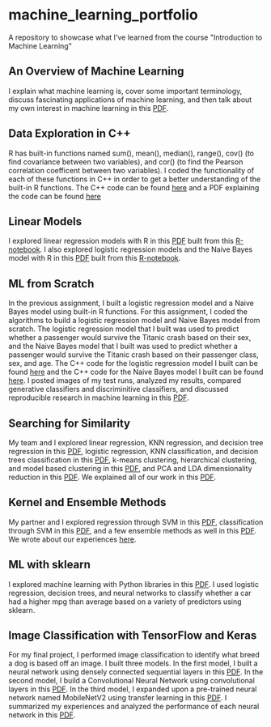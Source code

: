 # machine_learning_portfolio
A repository to showcase what I've learned from the course "Introduction to Machine Learning"

## An Overview of Machine Learning
I explain what machine learning is, cover some important terminology, discuss fascinating applications of machine learning, and then talk about my own interest in machine learning in this [PDF](overview_of_ML.pdf). 

## Data Exploration in C++ 
R has built-in functions named sum(), mean(), median(), range(), cov() (to find covariance between two variables), and cor() (to find the Pearson correlation coefficent between two variables). I coded the functionality of each of these functions in C++ in order to get a better understanding of the built-in R functions. The C++ code can be found [here](https://github.com/aditi-chaudhari/machine_learning_portfolio/blob/main/data_exploration/main.cpp) and a PDF explaining the code can be found [here](https://github.com/aditi-chaudhari/machine_learning_portfolio/blob/main/data_exploration/data_exploration_explanation.pdf)

## Linear Models
I explored linear regression models with R in this [PDF](https://github.com/aditi-chaudhari/machine_learning_portfolio/blob/main/linear_models/linear_regression.pdf) built from this [R-notebook](https://github.com/aditi-chaudhari/machine_learning_portfolio/blob/main/linear_models/linear_regression.rmd). I also explored logistic regression models and the Naive Bayes model with R in this [PDF](https://github.com/aditi-chaudhari/machine_learning_portfolio/blob/main/linear_models/classification.pdf) built from this [R-notebook](https://github.com/aditi-chaudhari/machine_learning_portfolio/blob/main/linear_models/classification.rmd).

## ML from Scratch
In the previous assignment, I built a logistic regression model and a Naive Bayes model using built-in R functions. For this assignment, I coded the algorithms to build a logistic regression model and Naive Bayes model from scratch. The logistic regression model that I built was used to predict whether a passenger would survive the Titanic crash based on their sex, and the Naive Bayes model that I built was used to predict whether a passenger would survive the Titanic crash based on their passenger class, sex, and age. The C++ code for the logistic regression model I built can be found [here](https://github.com/aditi-chaudhari/machine_learning_portfolio/blob/main/ML_from_scratch/logistic_regression.cpp) and the C++ code for the Naive Bayes model I built can be found [here](https://github.com/aditi-chaudhari/machine_learning_portfolio/blob/main/ML_from_scratch/naive_bayes.cpp). I posted images of my test runs, analyzed my results, compared generative classifiers and discriminitive classifiers, and discussed reproducible research in machine learning in this [PDF](https://github.com/aditi-chaudhari/machine_learning_portfolio/blob/main/ML_from_scratch/ml_from_scratch_explanation.pdf). 

## Searching for Similarity
My team and I explored linear regression, KNN regression, and decision tree regression in this [PDF](https://github.com/aditi-chaudhari/machine_learning_portfolio/blob/main/searching_for_similarity/RegressionNotebook.pdf), logistic regression, KNN classification, and decision trees classification in this [PDF](https://github.com/aditi-chaudhari/machine_learning_portfolio/blob/main/searching_for_similarity/ClassificationNotebook.pdf), k-means clustering, hierarchical clustering, and model based clustering in this [PDF](https://github.com/aditi-chaudhari/machine_learning_portfolio/blob/main/searching_for_similarity/clustering.pdf), and PCA and LDA dimensionality reduction in this [PDF](https://github.com/aditi-chaudhari/machine_learning_portfolio/blob/main/searching_for_similarity/PCA_LDA.pdf). We explained all of our work in this [PDF](https://github.com/aditi-chaudhari/machine_learning_portfolio/blob/main/searching_for_similarity/Searching_For_Similarity.pdf). 

## Kernel and Ensemble Methods
My partner and I explored regression through SVM in this [PDF](https://github.com/aditi-chaudhari/machine_learning_portfolio/blob/main/kernel_and_ensemble_methods/SVM_Regression.pdf), classification through SVM in this [PDF](https://github.com/aditi-chaudhari/machine_learning_portfolio/blob/main/kernel_and_ensemble_methods/SVM_Classification.Rmd), and a few ensemble methods as well in this [PDF](https://github.com/aditi-chaudhari/machine_learning_portfolio/blob/main/kernel_and_ensemble_methods/ensemble_methods.pdf). We wrote about our experiences [here](https://github.com/aditi-chaudhari/machine_learning_portfolio/blob/main/kernel_and_ensemble_methods/kernel_and_ensemble_methods_writeup.pdf). 

## ML with sklearn
I explored machine learning with Python libraries in this [PDF](https://github.com/aditi-chaudhari/machine_learning_portfolio/blob/main/ml_with_sklearn/ml_with_sklearn.pdf). I used logistic regression, decision trees, and neural networks to classify whether a car had a higher mpg than average based on a variety of predictors using sklearn. 

## Image Classification with TensorFlow and Keras
For my final project, I performed image classification to identify what breed a dog is based off an image. I built three models. In the first model, I built a neural network using densely connected sequential layers in this [PDF](https://github.com/aditi-chaudhari/machine_learning_portfolio/blob/main/image_classification/image_classification_sequential.pdf). In the second model, I build a Convolutional Neural Network using convolutional layers in this [PDF](https://github.com/aditi-chaudhari/machine_learning_portfolio/blob/main/image_classification/image_classification_cnn.pdf). In the third model, I expanded upon a pre-trained neural network named MobileNetV2 using transfer learning in this [PDF](https://github.com/aditi-chaudhari/machine_learning_portfolio/blob/main/image_classification/image_classification_transfer_learning.pdf). I summarized my experiences and analyzed the performance of each neural network in this [PDF](https://github.com/aditi-chaudhari/machine_learning_portfolio/blob/main/image_classification/summary.pdf).